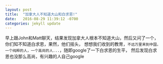 ```yaml
---
layout: post
title:  "加拿大人不知道大山和白求恩!"
date:   2016-08-29 11:39:12 -0700
categories: jekyll update
---
```

早上跟John和Matt聊天，结果发现加拿大人根本不知道大山，然后又问了一个，你们知不知道白求恩，果然，他们摇头，
想想我们收到的教育，`不远万里来到中国，一个纯粹的人，一个高尚的人...`，随即google了一下白求恩的生平，
然后发现白求恩也没那么高尚，有兴趣的人自己google 

[jekyll-docs]: http://jekyllrb.com/docs/home
[jekyll-gh]:   https://github.com/jekyll/jekyll
[jekyll-talk]: https://talk.jekyllrb.com/
